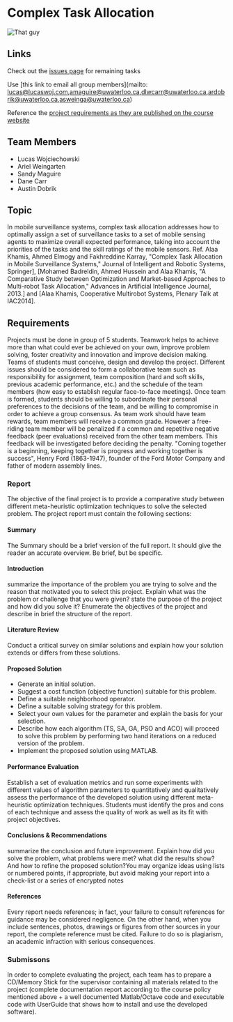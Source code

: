 # Complex Task Allocation

![That guy](http://i.imgur.com/ueQVw76.png)

## Links

Check out the [issues page](https://github.com/lucaswoj/ece457a/issues) for remaining tasks

Use [this link to email all group members](mailto: lucas@lucaswoj.com,amaguire@uwaterloo.ca,dlwcarr@uwaterloo.ca,ardobrik@uwaterloo.ca,asweinga@uwaterloo.ca)

Reference the [project requirements as they are published on the course website](http://www.alaakhamis.org/teaching/ECE457A/projects.html)

## Team Members

 - Lucas Wojciechowski
 - Ariel Weingarten
 - Sandy Maguire
 - Dane Carr
 - Austin Dobrik

## Topic

In mobile surveillance systems, complex task allocation addresses how to optimally assign a set of surveillance tasks to a set of mobile sensing agents to maximize overall expected performance, taking into account the priorities of the tasks and the skill ratings of the mobile sensors. Ref. Alaa Khamis, Ahmed Elmogy and Fakhreddine Karray, "Complex Task Allocation in Mobile Surveillance Systems," Journal of Intelligent and Robotic Systems, Springer], [Mohamed Badreldin, Ahmed Hussein and Alaa Khamis, "A Comparative Study between Optimization and Market-based Approaches to Multi-robot Task Allocation," Advances in Artificial Intelligence Journal, 2013.] and [Alaa Khamis, Cooperative Multirobot Systems, Plenary Talk at IAC2014].

## Requirements

Projects must be done in group of 5 students. Teamwork helps to achieve more than what could ever be achieved on your own, improve problem solving, foster creativity and innovation and improve decision making. Teams of students must conceive, design and develop the project. Different issues should be considered to form a collaborative team such as responsibility for assignment, team composition (hard and soft skills, previous academic performance, etc.) and the schedule of the team members (how easy to establish regular face-to-face meetings). Once team is formed, students should be willing to subordinate their personal preferences to the decisions of the team, and be willing to compromise in order to achieve a group consensus. As team work should have team rewards, team members will receive a common grade. However a free-riding team member will be penalized if a common and repetitive negative feedback (peer evaluations) received from the other team members. This feedback will be investigated before deciding the penalty. "Coming together is a beginning, keeping together is progress and working together is success", Henry Ford (1863-1947), founder of the Ford Motor Company and father of modern assembly lines.

### Report

The objective of the final project is to provide a comparative study between different meta-heuristic optimization techniques to solve the selected problem. The project report must contain the following sections:

#### Summary

The Summary should be a brief version of the full report. It should give the reader an accurate overview. Be brief, but be specific.

#### Introduction

summarize the importance of the problem you are trying to solve and the reason that motivated you to select this project. Explain what was the problem or challenge that you were given? state the purpose of the project and how did you solve it? Enumerate the objectives of the project and describe in brief the structure of the report.

#### Literature Review

Conduct a critical survey on similar solutions and explain how your solution extends or differs from these solutions.

#### Proposed Solution

 - Generate an initial solution.
 - Suggest a cost function (objective function) suitable for this problem.
 - Define a suitable neighborhood operator.
 - Define a suitable solving strategy for this problem.
 - Select your own values for the parameter and explain the basis for your selection.
 - Describe how each algorithm (TS, SA, GA, PSO and ACO) will proceed to solve this problem by performing two hand iterations on a reduced version of the problem.
 - Implement the proposed solution using MATLAB.

#### Performance Evaluation

Establish a set of evaluation metrics and run some experiments with different values of algorithm parameters to quantitatively and qualitatively assess the performance of the developed solution using different meta-heuristic optimization techniques. Students must identify the pros and cons of each technique and assess the quality of work as well as its fit with project objectives.

#### Conclusions & Recommendations

summarize the conclusion and future improvement. Explain how did you solve the problem, what problems were met? what did the results show? And how to refine the proposed solution?You may organize ideas using lists or numbered points, if appropriate, but avoid making your report into a check-list or a series of encrypted notes

#### References

Every report needs references; in fact, your failure to consult references for guidance may be considered negligence. On the other hand, when you include sentences, photos, drawings or figures from other sources in your report, the complete reference must be cited. Failure to do so is plagiarism, an academic infraction with serious consequences.

### Submissons

In order to complete evaluating the project, each team has to prepare a CD/Memory Stick for the supervisor containing all materials related to the project (complete documentation report according to the course policy mentioned above + a well documented Matlab/Octave code and executable code with UserGuide that shows how to install and use the developed software).
